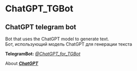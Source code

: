 # ChatGPT_TGBot
## ChatGPT telegram bot

Bot that uses the ChatGPT model to generate text.<br>
Бот, использующий модель ChatGPT для генерации текста

**TelegramBot:** *<a href="https://t.me/ChatGPT_for_TGBot">@ChatGPT_for_TGBot</a>*

About ***<a href="https://openai.com/blog/chatgpt">ChatGPT</a>***

